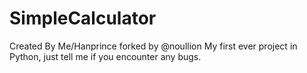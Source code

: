 # SimpleCalculator
Created By Me/Hanprince
forked by @noullion
My first ever project in Python, just tell me if you encounter any bugs.

